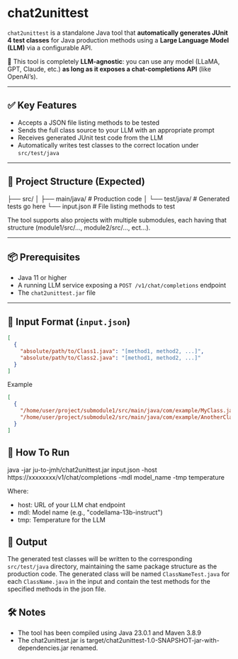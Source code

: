 # chat2unittest

`chat2unittest` is a standalone Java tool that **automatically generates JUnit 4 test classes** for Java production methods using a **Large Language Model (LLM)** via a configurable API.

🧠 This tool is completely **LLM-agnostic**: you can use any model (LLaMA, GPT, Claude, etc.) **as long as it exposes a chat-completions API** (like OpenAI’s).

---

## ✅ Key Features

- Accepts a JSON file listing methods to be tested
- Sends the full class source to your LLM with an appropriate prompt
- Receives generated JUnit test code from the LLM
- Automatically writes test classes to the correct location under `src/test/java`

---

## 📁 Project Structure (Expected)
├── src/
│ ├── main/java/ # Production code
│ └── test/java/ # Generated tests go here
└── input.json # File listing methods to test

The tool supports also projects with multiple submodules, each having that structure (module1/src/..., module2/src/..., ect...).


---

## 📦 Prerequisites

- Java 11 or higher
- A running LLM service exposing a `POST /v1/chat/completions` endpoint
- The `chat2unittest.jar` file

---

## 🧾 Input Format (`input.json`)

```json
[
  {
    "absolute/path/to/Class1.java": "[method1, method2, ...]",
    "absolute/path/to/Class2.java": "[method1, method2, ...]"
  }
]
```

Example

```json
[
  {
    "/home/user/project/submodule1/src/main/java/com/example/MyClass.java": "[myMethod1, myMethod2]",
    "/home/user/project/submodule2/src/main/java/com/example/AnotherClass.java": "[anotherMethod]"
  }
]
```

## 🚀 How To Run

java -jar ju-to-jmh/chat2unittest.jar input.json -host https://xxxxxxxx/v1/chat/completions -mdl model_name -tmp temperature

Where:
- host: URL of your LLM chat endpoint
- mdl: Model name (e.g., "codellama-13b-instruct")
- tmp: Temperature for the LLM 

## 📝 Output

The generated test classes will be written to the corresponding `src/test/java` directory, maintaining the same package structure as the production code.
The generated class will be named `ClassNameTest.java` for each `ClassName.java` in the input and contain the test methods for the specified methods in the json file.

## 🛠️ Notes

- The tool has been compiled using Java 23.0.1 and Maven 3.8.9
- The chat2unittest.jar is target/chat2unittest-1.0-SNAPSHOT-jar-with-dependencies.jar renamed.